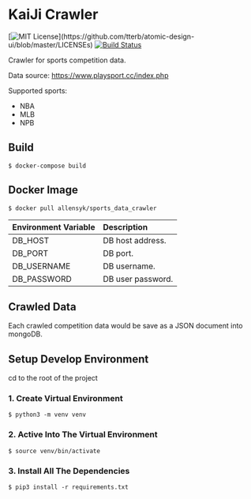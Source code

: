 # KaiJi Crawler

[![MIT License](https://img.shields.io/apm/l/atomic-design-ui.svg?)](https://github.com/tterb/atomic-design-ui/blob/master/LICENSEs)
[![Build Status](https://travis-ci.org/boennemann/badges.svg?branch=master)](https://travis-ci.org/boennemann/badges)    

Crawler for sports competition data.

Data source: https://www.playsport.cc/index.php

Supported sports:
 
* NBA
* MLB
* NPB

## Build

```
$ docker-compose build
```

## Docker Image

```
$ docker pull allensyk/sports_data_crawler
```

| Environment Variable | Description |
| :--- | :--- |
| DB_HOST | DB host address. |
| DB_PORT | DB port. |
| DB_USERNAME | DB username. |
| DB_PASSWORD | DB user password. |

## Crawled Data

Each crawled competition data would be save as a JSON document into mongoDB.

## Setup Develop Environment

cd to the root of the project

### 1. Create Virtual Environment

```
$ python3 -m venv venv
```

### 2. Active Into The Virtual Environment

```
$ source venv/bin/activate
```

### 3. Install All The Dependencies

```
$ pip3 install -r requirements.txt 
```